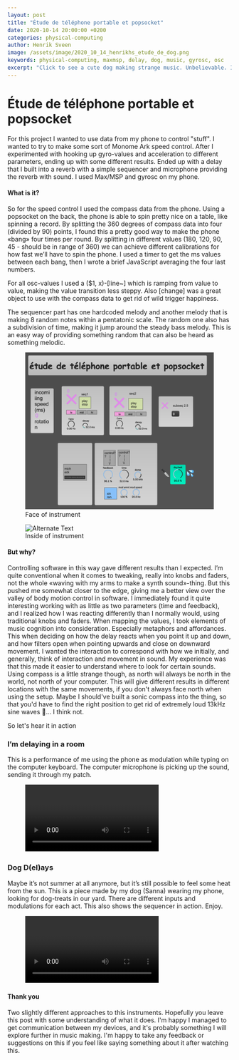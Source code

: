 ```yaml
---
layout: post
title: "Étude de téléphone portable et popsocket"
date: 2020-10-14 20:00:00 +0200
categories: physical-computing
author: Henrik Sveen
image: /assets/image/2020_10_14_henrikhs_etude_de_dog.png
keywords: physical-computing, maxmsp, delay, dog, music, gyrosc, osc
excerpt: "Click to see a cute dog making strange music. Unbelievable. I think that sums it up."
---
```


# Étude de téléphone portable et popsocket

For this project I wanted to use data from my phone to control "stuff". I wanted to try to make some sort of Monome Ark speed control. After I experimented with hooking up gyro-values and acceleration to different parameters, ending up with some different results. Ended up with a delay that I built into a reverb with a simple sequencer and microphone providing the reverb with sound. I used Max/MSP and gyrosc on my phone.

#### What is it?
So for the speed control I used the compass data from the phone. Using a popsocket on the back, the phone is able to spin pretty nice on a table, like spinning a record. By splitting the 360 degrees of compass data into four (divided by 90) points, I found this a pretty good way to make the phone «bang» four times per round. By splitting in different values (180, 120, 90, 45 - should be in range of 360) we can achieve different calibrations for how fast we’ll have to spin the phone. I used a timer to get the ms values between each bang, then I wrote a brief JavaScript averaging the four last numbers.

For all osc-values I used a ($1, x)-[line~] which is ramping from value to value, making the value transition less steppy. Also [change] was a great object to use with the compass data to get rid of wild trigger happiness.

The sequencer part has one hardcoded melody and another melody that is making 8 random notes within a pentatonic scale. The random one also has a subdivision of time, making it jump around the steady bass melody. This is an easy way of providing something random that can also be heard as something melodic.

<figure style="float: auto">
   <img src="/assets/image/2020_10_14_henrikhs_etudedetelephoneportable.png" alt="Alternate Text" title="it's kind of messy, but i liked that look for this project" width="auto"/> <figcaption>Face of instrument</figcaption>
</figure>

<figure style="float: auto">
   <img src="/assets/image/2020_10_14_henrikhs_dogdelay.png" alt="Alternate Text" title="good luck zooming in, also a very messy patch.." width="auto"/> <figcaption>Inside of instrument</figcaption>
</figure>

#### But why?
Controlling software in this way gave different results than I expected. I’m quite conventional when it comes to tweaking, really into knobs and faders, not the whole «waving with my arms to make a synth sound»-thing. But this pushed me somewhat closer to the edge, giving me a better view over the valley of body motion control in software. I immediately found it quite interesting working with as little as two parameters (time and feedback), and I realized how I was reacting differently than I normally would, using traditional knobs and faders.
When mapping the values, I took elements of music cognition into consideration. Especially metaphors and affordances. This when deciding on how the delay reacts when you point it up and down, and how filters open when pointing upwards and close on downward movement. I wanted the interaction to correspond with how we initially, and generally, think of interaction and movement in sound. My experience was that this made it easier to understand where to look for certain sounds. Using compass is a little strange though, as north will always be north in the world, not north of your computer. This will give different results in different locations with the same movements, if you don't always face north when using the setup. Maybe I should've built a sonic compass into the thing, so that you'd have to find the right position to get rid of extremely loud 13kHz sine waves 👹... I think not.

So let's hear it in action

### I’m delaying in a room
This is a performance of me using the phone as modulation while typing on the computer keyboard. The computer microphone is picking up the sound, sending it through my patch.
<figure style="float: none">
  <video width="auto" controls>
    <source src="https://drive.google.com/uc?&id=1pjto-nIMrGl2UJlSSTP8WnLwqh5TqxIr" type='video/mp4'>
    Alternate Text
  </video>
  <figcaption></figcaption>
</figure>



### Dog D(el)ays
Maybe it’s not summer at all anymore, but it’s still possible to feel some heat from the sun. This is a piece made by my dog (Sanna) wearing my phone, looking for dog-treats in our yard. There are different inputs and modulations for each act. This also shows the sequencer in action. Enjoy.
<figure style="float: none">
  <video width="auto" controls>
    <source src="https://drive.google.com/uc?&id=1eWcUo7xJGEF2lY5rN6OXs7ve-by42qzv" type='video/mp4'>
    Alternate Text
  </video>
  <figcaption></figcaption>
</figure>

#### Thank you
Two slightly different approaches to this instruments. Hopefully you leave this post with some understanding of what it does. I'm happy I managed to get communication between my devices, and it's probably something I will explore further in music making. I'm happy to take any feedback or suggestions on this if you feel like saying something about it after watching this.

